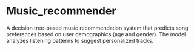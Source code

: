 # Music_recommender
A decision tree-based music recommendation system that predicts song preferences based on user demographics (age and gender). The model analyzes listening patterns to suggest personalized tracks.
